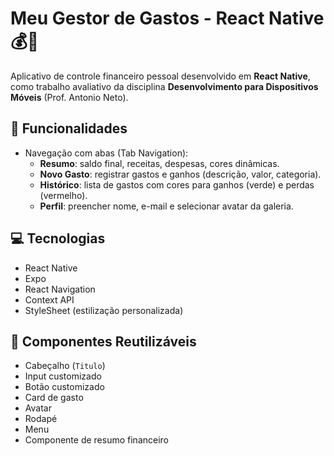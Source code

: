 # Meu Gestor de Gastos - React Native 💰📱

Aplicativo de controle financeiro pessoal desenvolvido em **React Native**, como trabalho avaliativo da disciplina **Desenvolvimento para Dispositivos Móveis** (Prof. Antonio Neto).

## 📌 Funcionalidades

- Navegação com abas (Tab Navigation):
  - **Resumo**: saldo final, receitas, despesas, cores dinâmicas.
  - **Novo Gasto**: registrar gastos e ganhos (descrição, valor, categoria).
  - **Histórico**: lista de gastos com cores para ganhos (verde) e perdas (vermelho).
  - **Perfil**: preencher nome, e-mail e selecionar avatar da galeria.

## 💻 Tecnologias

- React Native
- Expo
- React Navigation
- Context API
- StyleSheet (estilização personalizada)

## 🧩 Componentes Reutilizáveis

- Cabeçalho (`Titulo`)
- Input customizado
- Botão customizado
- Card de gasto
- Avatar
- Rodapé
- Menu
- Componente de resumo financeiro
